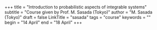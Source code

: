 +++
title = "Introduction to probabilistic aspects of integrable systems"
subtitle = "Course given by Prof. M. Sasada (Tokyo)"
author = "M. Sasada (Tokyo)"
draft = false
LinkTitle = "sasada"
tags = "course"
keywords = ""
begin = "14 April"
end = "18 April"
+++
